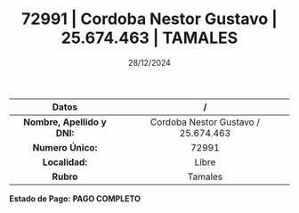 ﻿---
title: 72991 | Cordoba Nestor Gustavo | 25.674.463 | TAMALES
date: 28/12/2024
draft: false
tags: ['libre', 'titular', 'tamales']
---

|          **Datos**          |  /  |
|:---------------------------:|:---:|
| **Nombre, Apellido y DNI:** | Cordoba Nestor Gustavo / 25.674.463 |
|      **Numero Único:**      | 72991 |
|        **Localidad:**       | Libre |
|          **Rubro**          | Tamales |

**Estado de Pago:** **PAGO COMPLETO**
